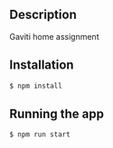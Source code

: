 
## Description

Gaviti home assignment

## Installation

```bash
$ npm install
```

## Running the app

```bash
$ npm run start
```
